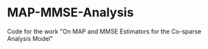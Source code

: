 # MAP-MMSE-Analysis
Code for the work "On MAP and MMSE Estimators for the Co-sparse Analysis Model”
